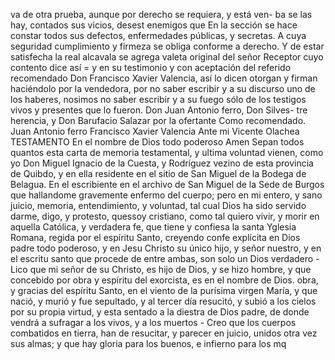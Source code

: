 va de otra prueba, aunque por derecho se requiera, y está ven- ba se las hay, contados sus vicios, desest enemigos que
En la sección se hace constar todos sus defectos, enfermedades públicas, y secretas. A cuya seguridad cumplimiento y firmeza se obliga conforme a derecho. Y de estar satisfecha la real alcavala se agrega valeta original del señor Receptor cuyo
contento dice así = y en su testimonio y con aceptación del referido recomendado Don Francisco Xavier Valencia, así lo dicen otorgan y firman haciéndolo por la vendedora, por no saber escribir y a su discurso uno de los haberes, nosimos
no saber escribir y a su fuego sólo de los testigos vivos y presentes que lo fueron. Don Juan Antonio ferro, Don Silves- tre herencia, y Don Barufacio Salazar por la ofertante Como recomendado.
Juan Antonio ferro
Francisco Xavier Valencia
Ante mi
Vicente Olachea
TESTAMENTO
En el nombre de Dios todo
poderoso Amen
Sepan todos quantos esta carta de memoria testamental, y ultima voluntad vienen, como yo Don Miguel Ignacio de la Cuesta, y Rodríguez vezino de esta provincia de Quibdo, y en ella residente en el sitio de San Miguel de la Bodega de Belagua.
En el escribiente en el archivo de San Miguel de la Sede de Burgos que hallandome gravemente enfermo del cuerpo; pero en mi entero, y sano juicio, memoria, entendimiento, y voluntad, tal cual Dios ha sido servido darme, digo, y protesto, quessoy cristiano,
como tal quiero vivir, y morir en aquella Católica, y verdadera fe, que tiene y confiesa la santa Yglesia Romana, regida por el espíritu Santo, creyendo confe explícita en Dios padre todo poderoso, y en Jesu Christo su único hijo, y señor nuestro, y en
el escritu santo que procede de entre ambas, son solo un Dios verdadero - Lico que mi señor de su Christo, es hijo de Dios, y se hizo hombre, y que concebido por obra y espíritu del exorcista, es en el nombre de Dios.
obra, y gracias del espíritu Santo, en el viento de la purísima virgen María, y que nació, y murió y fue sepultado, y al tercer día resucitó, y subió a los cielos por su propia virtud, y esta sentado a la diestra de Dios padre, de donde vendrá a sufragar a los
vivos, y a los muertos - Creo que los cuerpos combatidos en tierra, han de resucitar, y parecer en juicio, unidos otra vez sus almas; y que hay gloria para los buenos, e infierno para los mq